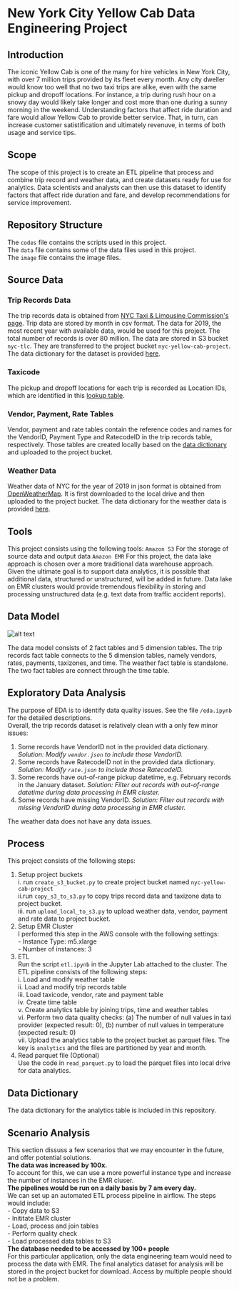 # New York City Yellow Cab Data Engineering Project 
## Introduction
The iconic Yellow Cab is one of the many for hire vehicles in New York City, with over  7 million trips provided by its fleet every month. Any city dweller would know too well that no two taxi trips are alike, even with the same pickup and dropoff locations. For instance, a trip during rush hour on a snowy day would likely take longer and cost more than one during a sunny morning in the weekend. Understanding factors that affect ride duration and fare would allow Yellow Cab to provide better service. That, in turn, can increase customer satistification and ultimately revenuve, in terms of both usage and service tips. 
 
## Scope
The scope of this project is to create an ETL pipeline that process and combine trip record and weather data, and create datasets ready for use for analytics.  Data scientists and analysts can then use this dataset to identify factors that affect ride duration and fare, and develop recommendations for service improvement. 

## Repository Structure
The ```codes``` file contains the scripts used in this project.  
The ```data``` file contains some of the data files used in this project.  
The ```image``` file contains the image files.  

## Source Data
### Trip Records Data
The trip records data is obtained from [NYC Taxi & Limousine Commission's page](https://www1.nyc.gov/site/tlc/about/tlc-trip-record-data.page). Trip data are stored by month in csv format. The data for 2019, the most recent year with available data, would be used for this project. The total number of records is over 80 million. The data are stored in S3 bucket    ```nyc-tlc```. They are transferred to the project bucket  ```nyc-yellow-cab-project```.  The data dictionary for the dataset is provided [here](https://www1.nyc.gov/assets/tlc/downloads/pdf/data_dictionary_trip_records_yellow.pdf).
### Taxicode
The pickup and dropoff locations for each trip is recorded as Location IDs, which are identified in this [lookup table](https://s3.amazonaws.com/nyc-tlc/misc/taxi+_zone_lookup.csv).

### Vendor, Payment, Rate Tables
Vendor, payment and rate tables contain the reference codes and names for the VendorID, Payment Type and RatecodeID in the trip records table, respectively. Those tables are created locally based on the [data dictionary](https://www1.nyc.gov/assets/tlc/downloads/pdf/data_dictionary_trip_records_yellow.pdf) and uploaded to the project bucket.

### Weather Data
Weather data of NYC for the year of 2019 in json format is obtained from [OpenWeatherMap]([https://home.openweathermap.org/history_bulks/new](https://home.openweathermap.org/history_bulks/new)). It is first downloaded to the local drive and then uploaded to the project bucket. The data dictionary for the weather data is provided [here]([https://openweathermap.org/weather-data](https://openweathermap.org/weather-data)).

## Tools
This project consists using the following tools:
```Amazon S3``` For the storage of source data and output data
```Amazon EMR``` For this project, the data lake approach is chosen over a more traditional data warehouse approach. Given the ultimate goal is to support data analytics, it is possible that additional data, structured or unstructured, will be added in future. Data lake on EMR clusters would provide tremendous flexibility in storing and processing unstructured data (e.g. text data from traffic accident reports).

## Data Model

![alt text](https://github.com/georgecctang/nyc_yellow_cab_data_engineering_project/blob/master/image/schema.png "Data Model")

The data model consists of 2 fact tables and 5 dimension tables.
The trip records fact table connects to the 5 dimension tables, namely vendors, rates, payments, taxizones, and time. 
The weather fact table is standalone.  
The two fact tables are connect through the time table.

## Exploratory Data Analysis
The purpose of EDA  is to identify data quality issues. See the file ```/eda.ipynb``` for the detailed descriptions.  
Overall, the trip records dataset is relatively clean with a only few minor issues:
1. Some records have VendorID not in the provided data dictionary. *Solution: Modify ```vendor.json``` to include those VendorID.*
2. Some records have RatecodeID not in the provided data dictionary. *Solution: Modify ```rate.json``` to include those RatecodeID.*
3. Some records have out-of-range pickup datetime, e.g. February records in the January dataset. *Solution: Filter out records with out-of-range datetime during data processing in EMR cluster.*
4. Some records have missing VendorID. *Solution: Filter out records with missing VendorID during data processing in EMR cluster.*

The weather data does not have any data issues. 
## Process
This project consists of  the following steps:  
1. Setup project buckets  
	i. run ```create_s3_bucket.py``` to create project bucket named ```nyc-yellow-cab-project```  
	ii.run ```copy_s3_to_s3.py``` to copy trips record data and taxizone data to project bucket.  
	iii. run ```upload_local_to_s3.py``` to upload weather data, vendor, payment and rate data to project bucket.  
2. Setup EMR Cluster  
I performed this step in the AWS console with the following settings:  
		- Instance Type: m5.xlarge  
		- Number of instances: 3  
3. ETL  
	Run the script ```etl.ipynb``` in the Jupyter Lab attached to the cluster. The ETL pipeline consists of the following steps:  
	i. Load and modify weather table  
	ii. Load and modify trip records table  
	iii. Load taxicode, vendor, rate and payment table  
	iv. Create time table  
	v. Create analytics table by joining trips, time and weather tables  
	vi. Perform two data quality checks: (a) The number of null values in taxi provider (expected result: 0), (b) number of null values in temperature (expected result: 0)  
	vii. Upload the analytics table to the project bucket as parquet files. The key is ```analytics``` and the files are partitioned by year and month.  
4. Read parquet file (Optional)  
Use the code in ```read_parquet.py``` to load the parquet files into local drive for data analytics.

## Data Dictionary
The data dictionary for the analytics table is included in this repository. 
## Scenario Analysis
This section dissuss a few scenarios that we may encounter in the future, and offer potential solutions.  
**The data was increased by 100x.**  
To account for this, we can use a more powerful instance type and increase the number of instances in the EMR cluser.  
**The pipelines would be run on a daily basis by 7 am every day.**  
 We can set up an automated ETL process pipeline in airflow. The steps would include:  
	 - Copy data to S3   
	 - Inititate EMR cluster  
	 - Load, process and join tables  
	 - Perform quality check  
	 - Load processed data tables to S3  
**The database needed to be accessed by 100+ people**  
For this particular application, only the data engineering team would need to process the data with EMR. The final analytics dataset for analysis will be stored in the project bucket for download. Access by multiple people should not be a problem.   
